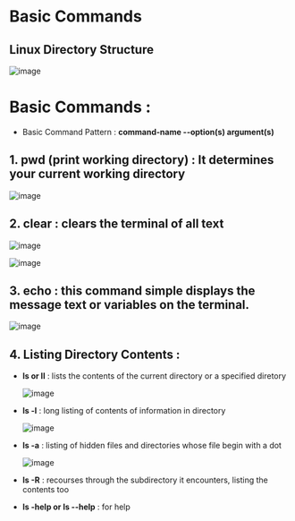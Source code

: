 # Basic Commands

## Linux Directory Structure 

![image](https://github.com/Siphozenzile/Linux-Essential-Commands-Cloud-and-DevOps-/assets/161639765/c61a5520-d8da-40fd-99b4-287bb347fa91)


# Basic Commands :

- Basic Command Pattern : **command-name --option(s) argument(s)**
  

## 1. **pwd** (print working directory) : It determines your current working directory

   ![image](https://github.com/Siphozenzile/Linux-Essential-Commands-Cloud-and-DevOps-/assets/161639765/e0716093-0252-4ecd-82e2-c42941b52300)


## 2. **clear** : clears the terminal of all text

   ![image](https://github.com/Siphozenzile/Linux-Essential-Commands-Cloud-and-DevOps-/assets/161639765/c37bad21-fb72-49c0-9528-1c9081707cea)


   ![image](https://github.com/Siphozenzile/Linux-Essential-Commands-Cloud-and-DevOps-/assets/161639765/e24ae400-7128-4a2a-b14c-364b89e6e1a6)


## 3. **echo** : this command simple displays the message text or variables on the terminal.

   ![image](https://github.com/Siphozenzile/Linux-Essential-Commands-Cloud-and-DevOps-/assets/161639765/6a09d339-e9f3-4955-80da-90fc94e4938a)


## 4. **Listing Directory Contents** :

- **ls or ll** : lists the contents of the current directory or a specified diretory

  ![image](https://github.com/Siphozenzile/Linux-Essential-Commands-Cloud-and-DevOps-/assets/161639765/b3253c2d-8903-4c14-8e29-6044988f95c3)

  
- **ls -l** : long listing of contents of information in directory

  ![image](https://github.com/Siphozenzile/Linux-Essential-Commands-Cloud-and-DevOps-/assets/161639765/19e72ebd-8752-4313-9f0a-554069e2b5db)


- **ls -a** : listing of hidden files and directories whose file begin with a dot

  ![image](https://github.com/Siphozenzile/Linux-Essential-Commands-Cloud-and-DevOps-/assets/161639765/26a90901-ba07-4185-a85b-c7f6a63238c2)


- **ls -R** : recourses through the subdirectory it encounters, listing the contents too

- **ls -help or ls --help** : for help





   









